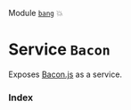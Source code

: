Module [`bang`](index.md) :boom:
# Service `Bacon`

Exposes [Bacon.js](https://baconjs.github.io/) as a service.

### Index



